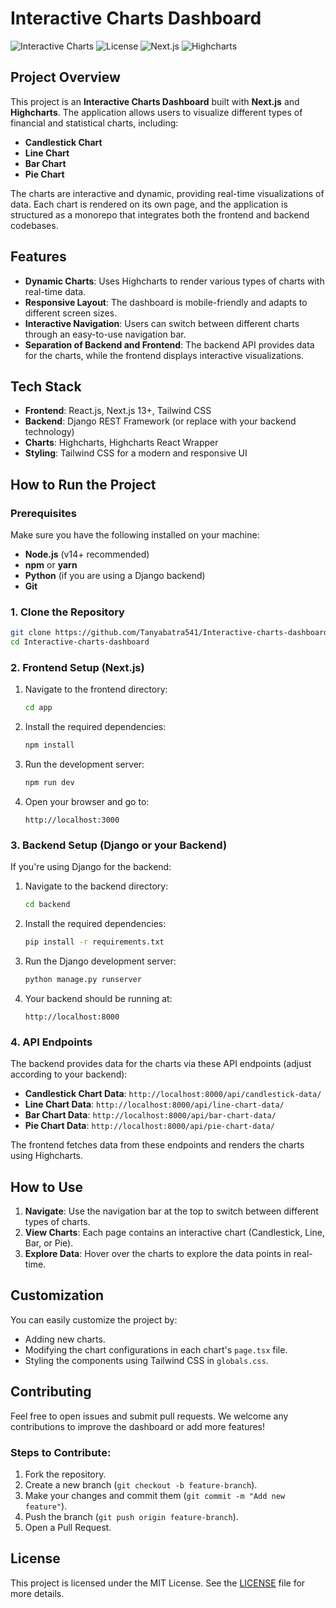 # Interactive Charts Dashboard

![Interactive Charts](https://img.shields.io/badge/status-active-brightgreen.svg)
![License](https://img.shields.io/badge/license-MIT-blue.svg)
![Next.js](https://img.shields.io/badge/Next.js-v13+-blue)
![Highcharts](https://img.shields.io/badge/Highcharts-10.3.3-orange)

## Project Overview

This project is an **Interactive Charts Dashboard** built with **Next.js** and **Highcharts**. The application allows users to visualize different types of financial and statistical charts, including:

- **Candlestick Chart**
- **Line Chart**
- **Bar Chart**
- **Pie Chart**

The charts are interactive and dynamic, providing real-time visualizations of data. Each chart is rendered on its own page, and the application is structured as a monorepo that integrates both the frontend and backend codebases.

## Features

- **Dynamic Charts**: Uses Highcharts to render various types of charts with real-time data.
- **Responsive Layout**: The dashboard is mobile-friendly and adapts to different screen sizes.
- **Interactive Navigation**: Users can switch between different charts through an easy-to-use navigation bar.
- **Separation of Backend and Frontend**: The backend API provides data for the charts, while the frontend displays interactive visualizations.

## Tech Stack

- **Frontend**: React.js, Next.js 13+, Tailwind CSS
- **Backend**: Django REST Framework (or replace with your backend technology)
- **Charts**: Highcharts, Highcharts React Wrapper
- **Styling**: Tailwind CSS for a modern and responsive UI

## How to Run the Project

### Prerequisites

Make sure you have the following installed on your machine:

- **Node.js** (v14+ recommended)
- **npm** or **yarn**
- **Python** (if you are using a Django backend)
- **Git**

### 1. Clone the Repository

```bash
git clone https://github.com/Tanyabatra541/Interactive-charts-dashboard.git
cd Interactive-charts-dashboard
```

### 2. Frontend Setup (Next.js)

1. Navigate to the frontend directory:

   ```bash
   cd app
   ```

2. Install the required dependencies:

   ```bash
   npm install
   ```

3. Run the development server:

   ```bash
   npm run dev
   ```

4. Open your browser and go to:

   ```
   http://localhost:3000
   ```

### 3. Backend Setup (Django or your Backend)

If you're using Django for the backend:

1. Navigate to the backend directory:

   ```bash
   cd backend
   ```

2. Install the required dependencies:

   ```bash
   pip install -r requirements.txt
   ```

3. Run the Django development server:

   ```bash
   python manage.py runserver
   ```

4. Your backend should be running at:

   ```
   http://localhost:8000
   ```

### 4. API Endpoints

The backend provides data for the charts via these API endpoints (adjust according to your backend):

- **Candlestick Chart Data**: `http://localhost:8000/api/candlestick-data/`
- **Line Chart Data**: `http://localhost:8000/api/line-chart-data/`
- **Bar Chart Data**: `http://localhost:8000/api/bar-chart-data/`
- **Pie Chart Data**: `http://localhost:8000/api/pie-chart-data/`

The frontend fetches data from these endpoints and renders the charts using Highcharts.

## How to Use

1. **Navigate**: Use the navigation bar at the top to switch between different types of charts.
2. **View Charts**: Each page contains an interactive chart (Candlestick, Line, Bar, or Pie).
3. **Explore Data**: Hover over the charts to explore the data points in real-time.

## Customization

You can easily customize the project by:

- Adding new charts.
- Modifying the chart configurations in each chart's `page.tsx` file.
- Styling the components using Tailwind CSS in `globals.css`.

## Contributing

Feel free to open issues and submit pull requests. We welcome any contributions to improve the dashboard or add more features!

### Steps to Contribute:

1. Fork the repository.
2. Create a new branch (`git checkout -b feature-branch`).
3. Make your changes and commit them (`git commit -m "Add new feature"`).
4. Push the branch (`git push origin feature-branch`).
5. Open a Pull Request.

## License

This project is licensed under the MIT License. See the [LICENSE](LICENSE) file for more details.
